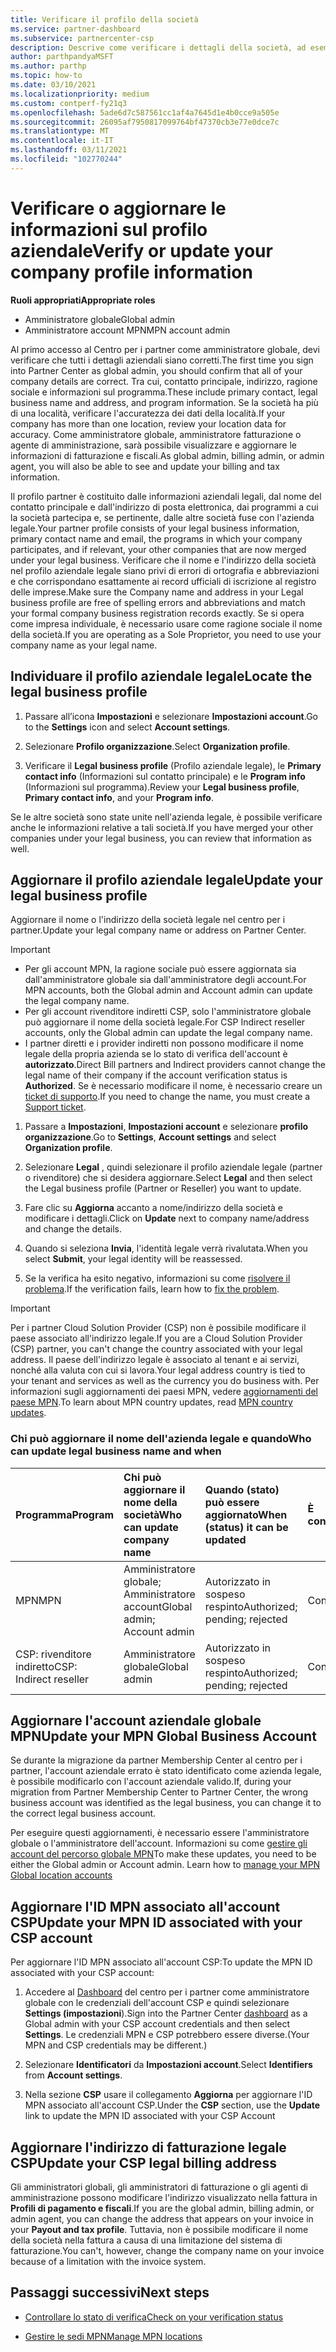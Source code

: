 ```yaml
---
title: Verificare il profilo della società
ms.service: partner-dashboard
ms.subservice: partnercenter-csp
description: Descrive come verificare i dettagli della società, ad esempio contatto principale, indirizzo e informazioni sul programma. Puoi anche aggiornare l'indirizzo legale e di fatturazione.
author: parthpandyaMSFT
ms.author: parthp
ms.topic: how-to
ms.date: 03/10/2021
ms.localizationpriority: medium
ms.custom: contperf-fy21q3
ms.openlocfilehash: 5ade6d7c587561cc1af4a7645d1e4b0cce9a505e
ms.sourcegitcommit: 26095af7950817099764bf47370cb3e77e0dce7c
ms.translationtype: MT
ms.contentlocale: it-IT
ms.lasthandoff: 03/11/2021
ms.locfileid: "102770244"
---
```

# <a name="verify-or-update-your-company-profile-information"></a><span data-ttu-id="4fe86-104">Verificare o aggiornare le informazioni sul profilo aziendale</span><span class="sxs-lookup"><span data-stu-id="4fe86-104">Verify or update your company profile information</span></span> 

<span data-ttu-id="4fe86-105">**Ruoli appropriati**</span><span class="sxs-lookup"><span data-stu-id="4fe86-105">**Appropriate roles**</span></span>

- <span data-ttu-id="4fe86-106">Amministratore globale</span><span class="sxs-lookup"><span data-stu-id="4fe86-106">Global admin</span></span>
- <span data-ttu-id="4fe86-107">Amministratore account MPN</span><span class="sxs-lookup"><span data-stu-id="4fe86-107">MPN account admin</span></span>

<span data-ttu-id="4fe86-108">Al primo accesso al Centro per i partner come amministratore globale, devi verificare che tutti i dettagli aziendali siano corretti.</span><span class="sxs-lookup"><span data-stu-id="4fe86-108">The first time you sign into Partner Center as global admin, you should confirm that all of your company details are correct.</span></span> <span data-ttu-id="4fe86-109">Tra cui, contatto principale, indirizzo, ragione sociale e informazioni sul programma.</span><span class="sxs-lookup"><span data-stu-id="4fe86-109">These include primary contact, legal business name and address, and program information.</span></span> <span data-ttu-id="4fe86-110">Se la società ha più di una località, verificare l'accuratezza dei dati della località.</span><span class="sxs-lookup"><span data-stu-id="4fe86-110">If your company has more than one location, review your location data for accuracy.</span></span> <span data-ttu-id="4fe86-111">Come amministratore globale, amministratore fatturazione o agente di amministrazione, sarà possibile visualizzare e aggiornare le informazioni di fatturazione e fiscali.</span><span class="sxs-lookup"><span data-stu-id="4fe86-111">As global admin, billing admin, or admin agent, you will also be able to see and update your billing and tax information.</span></span>

<span data-ttu-id="4fe86-112">Il profilo partner è costituito dalle informazioni aziendali legali, dal nome del contatto principale e dall'indirizzo di posta elettronica, dai programmi a cui la società partecipa e, se pertinente, dalle altre società fuse con l'azienda legale.</span><span class="sxs-lookup"><span data-stu-id="4fe86-112">Your partner profile consists of your legal business information, primary contact name and email, the programs in which your company participates, and if relevant, your other companies that are now merged under your legal business.</span></span> <span data-ttu-id="4fe86-113">Verificare che il nome e l'indirizzo della società nel profilo aziendale legale siano privi di errori di ortografia e abbreviazioni e che corrispondano esattamente ai record ufficiali di iscrizione al registro delle imprese.</span><span class="sxs-lookup"><span data-stu-id="4fe86-113">Make sure the Company name and address in your Legal business profile are free of spelling errors and abbreviations and match your formal company business registration records exactly.</span></span> <span data-ttu-id="4fe86-114">Se si opera come impresa individuale, è necessario usare come ragione sociale il nome della società.</span><span class="sxs-lookup"><span data-stu-id="4fe86-114">If you are operating as a Sole Proprietor, you need to use your company name as your legal name.</span></span>


## <a name="locate-the-legal-business-profile"></a><span data-ttu-id="4fe86-115">Individuare il profilo aziendale legale</span><span class="sxs-lookup"><span data-stu-id="4fe86-115">Locate the legal business profile</span></span>

1. <span data-ttu-id="4fe86-116">Passare all’icona **Impostazioni** e selezionare **Impostazioni account**.</span><span class="sxs-lookup"><span data-stu-id="4fe86-116">Go to the **Settings** icon and select **Account settings**.</span></span>
 
1. <span data-ttu-id="4fe86-117">Selezionare **Profilo organizzazione**.</span><span class="sxs-lookup"><span data-stu-id="4fe86-117">Select **Organization profile**.</span></span> 

2. <span data-ttu-id="4fe86-118">Verificare il **Legal business profile** (Profilo aziendale legale), le **Primary contact info** (Informazioni sul contatto principale) e le **Program info** (Informazioni sul programma).</span><span class="sxs-lookup"><span data-stu-id="4fe86-118">Review your **Legal business profile**, **Primary contact info**, and your **Program info**.</span></span>

<span data-ttu-id="4fe86-119">Se le altre società sono state unite nell'azienda legale, è possibile verificare anche le informazioni relative a tali società.</span><span class="sxs-lookup"><span data-stu-id="4fe86-119">If you have merged your other companies under your legal business, you can review that information as well.</span></span> 

## <a name="update-your-legal-business-profile"></a><span data-ttu-id="4fe86-120">Aggiornare il profilo aziendale legale</span><span class="sxs-lookup"><span data-stu-id="4fe86-120">Update your legal business profile</span></span> 

<span data-ttu-id="4fe86-121">Aggiornare il nome o l'indirizzo della società legale nel centro per i partner.</span><span class="sxs-lookup"><span data-stu-id="4fe86-121">Update your legal company name or address on Partner Center.</span></span>

>[!Important]
>- <span data-ttu-id="4fe86-122">Per gli account MPN, la ragione sociale può essere aggiornata sia dall'amministratore globale sia dall'amministratore degli account.</span><span class="sxs-lookup"><span data-stu-id="4fe86-122">For MPN accounts, both the Global admin and Account admin can update the legal company name.</span></span>
>- <span data-ttu-id="4fe86-123">Per gli account rivenditore indiretti CSP, solo l'amministratore globale può aggiornare il nome della società legale.</span><span class="sxs-lookup"><span data-stu-id="4fe86-123">For CSP Indirect reseller accounts, only the Global admin can update the legal company name.</span></span> 
>- <span data-ttu-id="4fe86-124">I partner diretti e i provider indiretti non possono modificare il nome legale della propria azienda se lo stato di verifica dell'account è **autorizzato**.</span><span class="sxs-lookup"><span data-stu-id="4fe86-124">Direct Bill partners and Indirect providers cannot change the legal name of their company if the account verification status is **Authorized**.</span></span> <span data-ttu-id="4fe86-125">Se è necessario modificare il nome, è necessario creare un [ticket di supporto](https://partner.microsoft.com/dashboard/support/servicerequests/create?stage=2&topicid=eb74583c-61b3-2124-bffc-00920e0ae772).</span><span class="sxs-lookup"><span data-stu-id="4fe86-125">If you need to change the name, you must create a [Support ticket](https://partner.microsoft.com/dashboard/support/servicerequests/create?stage=2&topicid=eb74583c-61b3-2124-bffc-00920e0ae772).</span></span>



1. <span data-ttu-id="4fe86-126">Passare a **Impostazioni**, **Impostazioni account** e selezionare **profilo organizzazione**.</span><span class="sxs-lookup"><span data-stu-id="4fe86-126">Go to **Settings**, **Account settings** and select **Organization profile**.</span></span>

2. <span data-ttu-id="4fe86-127">Selezionare **Legal**  , quindi selezionare il profilo aziendale legale (partner o rivenditore) che si desidera aggiornare.</span><span class="sxs-lookup"><span data-stu-id="4fe86-127">Select **Legal**  and then select the Legal business profile (Partner or Reseller) you want to update.</span></span>

1. <span data-ttu-id="4fe86-128">Fare clic su **Aggiorna**  accanto a nome/indirizzo della società e modificare i dettagli.</span><span class="sxs-lookup"><span data-stu-id="4fe86-128">Click on **Update**  next to company name/address and change the details.</span></span>
 
1. <span data-ttu-id="4fe86-129">Quando si seleziona **Invia**, l'identità legale verrà rivalutata.</span><span class="sxs-lookup"><span data-stu-id="4fe86-129">When you select **Submit**, your legal identity will be reassessed.</span></span>

1. <span data-ttu-id="4fe86-130">Se la verifica ha esito negativo, informazioni su come [risolvere il problema](verification-responses.md).</span><span class="sxs-lookup"><span data-stu-id="4fe86-130">If the verification fails, learn how to [fix the problem](verification-responses.md).</span></span>

>[!Important]
><span data-ttu-id="4fe86-131">Per i partner Cloud Solution Provider (CSP) non è possibile modificare il paese associato all'indirizzo legale.</span><span class="sxs-lookup"><span data-stu-id="4fe86-131">If you are a Cloud Solution Provider (CSP) partner, you can't change the country associated with your legal address.</span></span> <span data-ttu-id="4fe86-132">Il paese dell'indirizzo legale è associato al tenant e ai servizi, nonché alla valuta con cui si lavora.</span><span class="sxs-lookup"><span data-stu-id="4fe86-132">Your legal address country is tied to your tenant and services as well as the currency you do business with.</span></span> <span data-ttu-id="4fe86-133">Per informazioni sugli aggiornamenti dei paesi MPN, vedere  [aggiornamenti del paese MPN](manage-locations.md#change-country-of-partner-global-account).</span><span class="sxs-lookup"><span data-stu-id="4fe86-133">To learn about MPN country updates, read  [MPN country updates](manage-locations.md#change-country-of-partner-global-account).</span></span>


### <a name="who-can-update-legal-business-name-and-when"></a><span data-ttu-id="4fe86-134">Chi può aggiornare il nome dell'azienda legale e quando</span><span class="sxs-lookup"><span data-stu-id="4fe86-134">Who can update legal business name and when</span></span>

|<span data-ttu-id="4fe86-135">**Programma**</span><span class="sxs-lookup"><span data-stu-id="4fe86-135">**Program**</span></span>|<span data-ttu-id="4fe86-136">**Chi può aggiornare il nome della società**</span><span class="sxs-lookup"><span data-stu-id="4fe86-136">**Who can update company name**</span></span>|<span data-ttu-id="4fe86-137">**Quando (stato) può essere aggiornato**</span><span class="sxs-lookup"><span data-stu-id="4fe86-137">**When (status) it can be updated**</span></span>|<span data-ttu-id="4fe86-138">**È consentito**</span><span class="sxs-lookup"><span data-stu-id="4fe86-138">**Allowed**</span></span>|
|---------------------|:-------------------------------|:------------|:-----------------|
<span data-ttu-id="4fe86-139">MPN</span><span class="sxs-lookup"><span data-stu-id="4fe86-139">MPN</span></span>|<span data-ttu-id="4fe86-140">Amministratore globale; Amministratore account</span><span class="sxs-lookup"><span data-stu-id="4fe86-140">Global admin; Account admin</span></span>|<span data-ttu-id="4fe86-141">Autorizzato in sospeso respinto</span><span class="sxs-lookup"><span data-stu-id="4fe86-141">Authorized; pending; rejected</span></span>| <span data-ttu-id="4fe86-142">Consentito</span><span class="sxs-lookup"><span data-stu-id="4fe86-142">Allowed</span></span>|
|<span data-ttu-id="4fe86-143">CSP: rivenditore indiretto</span><span class="sxs-lookup"><span data-stu-id="4fe86-143">CSP: Indirect reseller</span></span>|<span data-ttu-id="4fe86-144">Amministratore globale</span><span class="sxs-lookup"><span data-stu-id="4fe86-144">Global admin</span></span>|<span data-ttu-id="4fe86-145">Autorizzato in sospeso respinto</span><span class="sxs-lookup"><span data-stu-id="4fe86-145">Authorized; pending; rejected</span></span>| <span data-ttu-id="4fe86-146">Consentito</span><span class="sxs-lookup"><span data-stu-id="4fe86-146">Allowed</span></span>|


## <a name="update-your-mpn-global-business-account"></a><span data-ttu-id="4fe86-147">Aggiornare l'account aziendale globale MPN</span><span class="sxs-lookup"><span data-stu-id="4fe86-147">Update your MPN Global Business Account</span></span>

<span data-ttu-id="4fe86-148">Se durante la migrazione da partner Membership Center al centro per i partner, l'account aziendale errato è stato identificato come azienda legale, è possibile modificarlo con l'account aziendale valido.</span><span class="sxs-lookup"><span data-stu-id="4fe86-148">If, during your migration from Partner Membership Center to Partner Center, the wrong business account was identified as the legal business, you can change it to the correct legal business account.</span></span>

<span data-ttu-id="4fe86-149">Per eseguire questi aggiornamenti, è necessario essere l'amministratore globale o l'amministratore dell'account. Informazioni su come [gestire gli account del percorso globale MPN](manage-locations.md)</span><span class="sxs-lookup"><span data-stu-id="4fe86-149">To make these updates, you need to be either the Global admin or Account admin. Learn how to [manage your MPN Global location accounts](manage-locations.md)</span></span>


## <a name="update-your-mpn-id-associated-with-your-csp-account"></a><span data-ttu-id="4fe86-150">Aggiornare l'ID MPN associato all'account CSP</span><span class="sxs-lookup"><span data-stu-id="4fe86-150">Update your MPN ID associated with your CSP account</span></span>

<span data-ttu-id="4fe86-151">Per aggiornare l'ID MPN associato all'account CSP:</span><span class="sxs-lookup"><span data-stu-id="4fe86-151">To update the MPN ID associated with your CSP account:</span></span>

1. <span data-ttu-id="4fe86-152">Accedere al [Dashboard](https://partner.microsoft.com/dashboard/home) del centro per i partner come amministratore globale con le credenziali dell'account CSP e quindi selezionare **Settings (impostazioni**).</span><span class="sxs-lookup"><span data-stu-id="4fe86-152">Sign into the Partner Center [dashboard](https://partner.microsoft.com/dashboard/home) as a Global admin with your CSP account credentials and then select **Settings**.</span></span> <span data-ttu-id="4fe86-153">Le credenziali MPN e CSP potrebbero essere diverse.</span><span class="sxs-lookup"><span data-stu-id="4fe86-153">(Your MPN and CSP credentials may be different.)</span></span>
 
1. <span data-ttu-id="4fe86-154">Selezionare **Identificatori** da **Impostazioni account**.</span><span class="sxs-lookup"><span data-stu-id="4fe86-154">Select **Identifiers** from **Account settings**.</span></span>

1. <span data-ttu-id="4fe86-155">Nella sezione **CSP** usare il collegamento **Aggiorna** per aggiornare l'ID MPN associato all'account CSP.</span><span class="sxs-lookup"><span data-stu-id="4fe86-155">Under the **CSP** section, use the **Update** link to update the MPN ID associated with your CSP Account</span></span> 


## <a name="update-your-csp-legal-billing-address"></a><span data-ttu-id="4fe86-156">Aggiornare l'indirizzo di fatturazione legale CSP</span><span class="sxs-lookup"><span data-stu-id="4fe86-156">Update your CSP legal billing address</span></span>

<span data-ttu-id="4fe86-157">Gli amministratori globali, gli amministratori di fatturazione o gli agenti di amministrazione possono modificare l'indirizzo visualizzato nella fattura in **Profili di pagamento e fiscali**.</span><span class="sxs-lookup"><span data-stu-id="4fe86-157">If you are the global admin, billing admin, or admin agent, you can change the address that appears on your invoice in your **Payout and tax profile**.</span></span> <span data-ttu-id="4fe86-158">Tuttavia, non è possibile modificare il nome della società nella fattura a causa di una limitazione del sistema di fatturazione.</span><span class="sxs-lookup"><span data-stu-id="4fe86-158">You can't, however, change the company name on your invoice because of a limitation with the invoice system.</span></span>


## <a name="next-steps"></a><span data-ttu-id="4fe86-159">Passaggi successivi</span><span class="sxs-lookup"><span data-stu-id="4fe86-159">Next steps</span></span>

- [<span data-ttu-id="4fe86-160">Controllare lo stato di verifica</span><span class="sxs-lookup"><span data-stu-id="4fe86-160">Check on your verification status</span></span>](verification-responses.md)

- [<span data-ttu-id="4fe86-161">Gestire le sedi MPN</span><span class="sxs-lookup"><span data-stu-id="4fe86-161">Manage MPN locations</span></span>](manage-locations.md)
